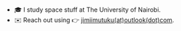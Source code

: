 - 🎓 I study space stuff at The University of Nairobi.
- ✉️ Reach out using 👉 [jimiimutuku(at)outlook(dot)com](mailto:jimiimutuku@outlook.com).
